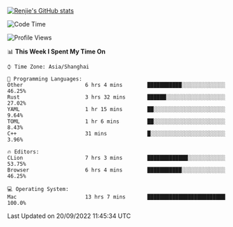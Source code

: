 [![Renjie's GitHub stats](https://github-readme-stats.vercel.app/api?username=liurenjie1024&show_icons=true&theme=chartreuse-dark)](https://github.com/anuraghazra/github-readme-stats)

<!--START_SECTION:waka-->
![Code Time](http://img.shields.io/badge/Code%20Time-168%20hrs%2039%20mins-blue)

![Profile Views](http://img.shields.io/badge/Profile%20Views-18-blue)

📊 **This Week I Spent My Time On** 

```text
⌚︎ Time Zone: Asia/Shanghai

💬 Programming Languages: 
Other                    6 hrs 4 mins        ███████████░░░░░░░░░░░░░░   46.25% 
Rust                     3 hrs 32 mins       ██████░░░░░░░░░░░░░░░░░░░   27.02% 
YAML                     1 hr 15 mins        ██░░░░░░░░░░░░░░░░░░░░░░░   9.64% 
TOML                     1 hr 6 mins         ██░░░░░░░░░░░░░░░░░░░░░░░   8.43% 
C++                      31 mins             █░░░░░░░░░░░░░░░░░░░░░░░░   3.96%

🔥 Editors: 
CLion                    7 hrs 3 mins        █████████████░░░░░░░░░░░░   53.75% 
Browser                  6 hrs 4 mins        ███████████░░░░░░░░░░░░░░   46.25%

💻 Operating System: 
Mac                      13 hrs 7 mins       █████████████████████████   100.0%

```


 Last Updated on 20/09/2022 11:45:34 UTC
<!--END_SECTION:waka-->

